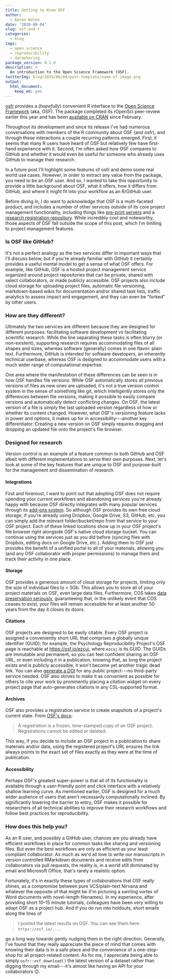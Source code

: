 ```yaml
---
title: Getting to Know OSF
author:
  - Aaron Wolen
date: '2020-08-04'
slug: osf-and-r
categories:
  - blog
tags:
  - open science
  - reproducibility
  - datasharing
package_version: 0.1.0
description: >
  An introduction to the Open Science Framework (OSF).
twitterImg: blog/2019/06/04/post-template/name-of-image.png
output:
  html_document:
    keep_md: yes
---
```


[osfr][osfr-gh] provides a (*hopefully*) convenient R interface to the [Open Science Framework][osf] (aka, OSF). The package completed its rOpenSci peer-review earlier this year and has been [available on CRAN][osfr-cran] since February.

Throughout its development and since its release I've had numerous conversations with members of the R community about OSF (and osfr), and through these interactions a couple recurring patterns emerged. First, it seems that many R users have heard of OSF but relatively few have first-hand experience with it. Second, I'm often asked how OSF compares to GitHub and whether it would even be useful for someone who already uses GitHub to manage their research.

In a future post I'll highlight some features of osfr and demo some real world use cases. However, in order to extract any value from the package, you need to be an OSF user. And so, I wanted to take this opportunity to provide a little background about OSF, what it offers, how it differs from GitHub, and where it might fit into your workflow as an R/GitHub user.

Before diving in, I do want to acknowledge that OSF is a multi-faceted product, and includes a number of other services outside of its core project management functionality, including things like [pre-print servers][osf-preprint] and a [research registration repository][osf-registry]. While incredibly cool and noteworthy, those aspects of OSF fall outside the scope of this post, which I'm limiting to project management features.

### Is OSF like GitHub?

It's not a perfect analogy as the two services differ in important ways that I'll discuss below, but if you're already familiar with GitHub it certainly provides a useful mental model to get a sense of what OSF offers. For example, like GitHub, OSF is a hosted project management service organized around project repositories that can be private, shared with select collaborators, or made publicly accessible. OSF projects also include cloud storage for uploading project files, automatic file versioning, markdown-based wikis for documentation and/or shared task lists, traffic analytics to assess impact and engagement, and they can even be "forked" by other users.

### How are they different?

Ultimately the two services are different because they are designed for different purposes: facilitating software development vs facilitating scientific research. While the line separating these tasks is often blurry (or non-existent), supporting research requires accommodating files of all shapes and sizes, whereas software (generally) comes in one flavor: plain text. Furthermore, GitHub is intended for software developers, an inherently technical userbase, whereas OSF is designed to accommodate users with a much wider range of computational expertise.

One area where the manifestation of these differences can be seen is in how OSF handles file versions. While OSF automatically stores all previous versions of files as new ones are uploaded, it's not a true version control system in the sense of something like git, which intelligently stores only the differences between file versions, making it possible to easily compare versions and automatically detect conflicting changes. On OSF, the latest version of a file is simply the last uploaded version regardless of how or whether its content changed. However, what OSF's versioning feature lacks in power and options, it makes up for in accessibility---another key differentiator. Creating a new version on OSF simply requires dragging and dropping an updated file onto the project's file browser.

### Designed for research

Version control is an example of a feature common to both GitHub and OSF albeit with different implementations to serve their own purposes. Next, let's look at some of the key features that are unique to OSF and purpose-built for the management and dissemination of research.

#### Integrations

First and foremost, I want to point out that adopting OSF does not require upending your current workflows and abandoning services you're already happy with because OSF directly integrates with many popular services through its [add-ons system][osf-addons]. So although OSF provides its own free cloud storage, if you're already using Dropbox, Google Drive, S3, GitHub, etc, you can simply add the relevant folder/bucket/repo from that service to your OSF project. Each of these linked locations show up in your OSF project's file browser right alongside OSF's native cloud storage bucket. You can continue using the services just as you did before (syncing files with Dropbox, editing docs on Google Drive, etc.). Adding them to OSF just provides the benefit of a unified portal to all of your materials, allowing you (and any OSF collaborator with proper permissions) to manage them and track their activity in one place.

#### Storage

OSF provides a generous amount of cloud storage for projects, limiting only the size of individual files to < 5Gb. This allows you to store all of your project materials on OSF, even large data files. Furthermore, COS takes [data preservation seriously][osf-preservation], guaranteeing that, in the unlikely event that COS ceases to exist, your files will remain accessible for at least another 50 years from the day it closes its doors.

#### Citations

OSF projects are designed to be easily citable. Every OSF project is assigned a conveniently short URL that comprises a globally unique identifier (GUID); for example, the Psychology Reproducibility Project's OSF page is reachable at <https://osf.io/ezcuj>, where `ezcuj` is its GUID. The GUIDs are immutable and permanent, so you can feel confident sharing an OSF URL, or even including it in a publication, knowing that, as long the project exists and is publicly accessible, it won't become yet another tragic dead link. You can also [generate a DOI][osf-doi] for any public project---no third-party service needed. OSF also strives to make it as convenient as possible for others to cite your work by prominently placing a citation widget on every project page that auto-generates citations in any CSL-supported format.

#### Archives

OSF also provides a registration service to create snapshots of a project's current state. From [OSF's docs][osf-registration]:

> A registration is a frozen, time-stamped copy of an OSF project. Registrations cannot be edited or deleted.

This way, if you decide to include an OSF project in a publication to share materials and/or data, using the registered project's URL ensures the link always points to the exact set of files exactly as they were at the time of publication.


#### Accessibility

Perhaps OSF's greatest super-power is that all of its functionality is available through a user-friendly point and click interface with a relatively shallow learning curve. As mentioned earlier, OSF is designed for a much wider audience of users that aren't necessarily computationally inclined. By significantly lowering the barrier to entry, OSF makes it possible for researchers of all technical abilities to improve their research workflows and follow best practices for reproducibility.

### How does this help you?

As an R user, and possibly a GitHub user, chances are you already have efficient workflows in place for common tasks like sharing and versioning files. But even the best workflows are only as efficient as your least compliant collaborator. As much as we'd all love to write our manuscripts in version controlled RMarkdown documents and receive edits from collaborators via pull requests, the reality is, in a world still dominated by email and Microsoft Office, that's rarely a realistic option.

Fortunately, it's in exactly these types of collaborations that OSF really shines, as a compromise between pure VCS/plain-text Nirvana and whatever the opposite of that might be (I'm picturing a swirling vortex of Word documents with novel-length filenames). In my experience, after providing short 10–15 minute tutorials, colleagues have been very willing to adopt OSF as a project hub. And if you do run into holdouts, short emails along the lines of

> I posted the latest results on OSF. You can see them here: `https://osf.io/...`.

go a long way towards gently nudging them in the right direction. Generally, I've found that they really appreciate the piece of mind that comes with knowing their data is in a safe place and the convenience of a one-stop-shop for all project-related content. As for me, I appreciate being able to simply `osfr::osf_download()` the latest version of a dataset rather than digging through my email---it's almost like having an API for your collaborators :upside_down_face:.

[osfr-gh]: https://github.com/ropensci/osfr
[osfr-cran]: https://cran.r-project.org/package=osfr
[cos]: https://www.cos.io
[osf]: https://osf.io
[osf-preprint]: https://www.cos.io/our-products/osf-preprints
[osf-registry]: https://www.cos.io/our-products/osf-registries
[osf-addons]: https://help.osf.io/hc/en-us/sections/360003623833-Storage-add-ons
[osf-preservation]: https://help.osf.io/hc/en-us/articles/360019737894-FAQs#what-if-you-run-out-of-funding-what-happens-to-my-data
[osf-doi]: https://help.osf.io/hc/en-us/articles/360019931013-Create-DOIs
[osf-registration]: https://help.osf.io/hc/en-us/articles/360019930893-Register-Your-Project
